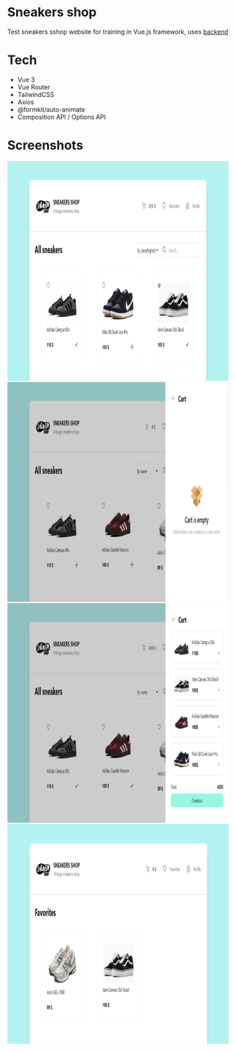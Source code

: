 # Sneakers shop
Test sneakers sshop website for training in Vue.js framework, uses [backend](https://github.com/xdrenn/backend-sneakers)

# Tech
- Vue 3
- Vue Router
- TailwindCSS
- Axios
- @formkit/auto-animate
- Composition API / Options API

# Screenshots
<img src="screenshots/screenshot-1.PNG" width="1000" height="500"/>
<img src="screenshots/screenshot-2.PNG" width="1000" height="500"/>
<img src="screenshots/screenshot-3.PNG" width="1000" height="500"/>
<img src="screenshots/screenshot-4.PNG" width="1000" height="500"/>
